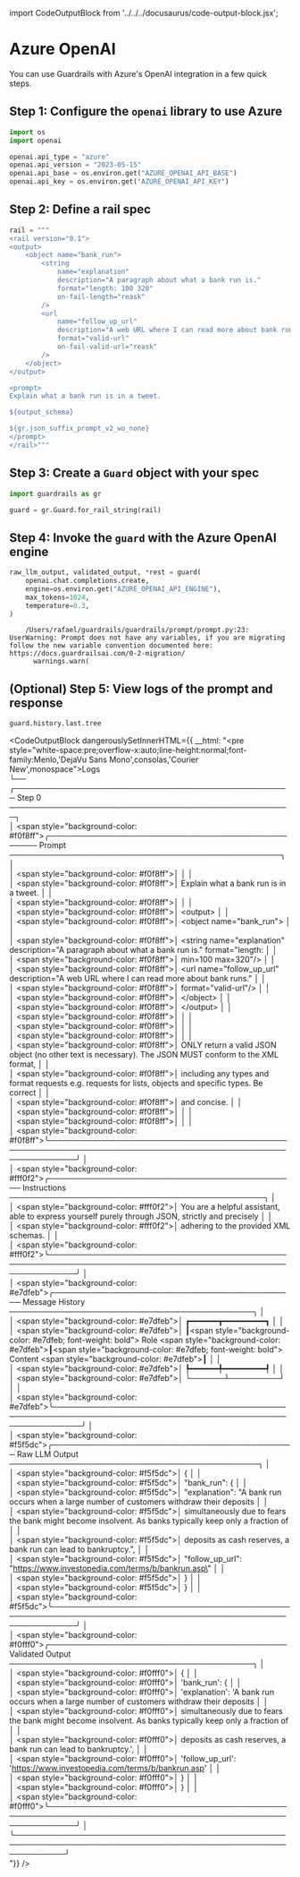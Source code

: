 import CodeOutputBlock from '../../../docusaurus/code-output-block.jsx';

# Azure OpenAI

You can use Guardrails with Azure's OpenAI integration in a few quick steps.

<!-- WARNING: THIS FILE WAS AUTOGENERATED! DO NOT EDIT! Instead, edit the notebook w/the location & name as this file. -->

## Step 1: Configure the `openai` library to use Azure


```python
import os
import openai

openai.api_type = "azure"
openai.api_version = "2023-05-15"
openai.api_base = os.environ.get("AZURE_OPENAI_API_BASE")
openai.api_key = os.environ.get("AZURE_OPENAI_API_KEY")
```

## Step 2: Define a rail spec


```python
rail = """
<rail version="0.1">
<output>
    <object name="bank_run">
        <string
            name="explanation"
            description="A paragraph about what a bank run is."
            format="length: 100 320"
            on-fail-length="reask"
        />
        <url
            name="follow_up_url"
            description="A web URL where I can read more about bank runs."
            format="valid-url"
            on-fail-valid-url="reask"
        />
    </object>
</output>

<prompt>
Explain what a bank run is in a tweet.

${output_schema}

${gr.json_suffix_prompt_v2_wo_none}
</prompt>
</rail>"""
```

## Step 3: Create a `Guard` object with your spec


```python
import guardrails as gr

guard = gr.Guard.for_rail_string(rail)
```

## Step 4: Invoke the `guard` with the Azure OpenAI engine


```python
raw_llm_output, validated_output, *rest = guard(
    openai.chat.completions.create,
    engine=os.environ.get("AZURE_OPENAI_API_ENGINE"),
    max_tokens=1024,
    temperature=0.3,
)
```

<CodeOutputBlock lang="python">

```
    /Users/rafael/guardrails/guardrails/prompt/prompt.py:23: UserWarning: Prompt does not have any variables, if you are migrating follow the new variable convention documented here: https://docs.guardrailsai.com/0-2-migration/
      warnings.warn(
```

</CodeOutputBlock>

## (Optional) Step 5: View logs of the prompt and response


```python
guard.history.last.tree
```
    
<CodeOutputBlock dangerouslySetInnerHTML={{ __html: "<pre style=\"white-space:pre;overflow-x:auto;line-height:normal;font-family:Menlo,'DejaVu Sans Mono',consolas,'Courier New',monospace\">Logs<br />└── ╭────────────────────────────────────────────────── Step 0 ───────────────────────────────────────────────────╮<br />    │ <span style=\"background-color: #f0f8ff\">╭──────────────────────────────────────────────── Prompt ─────────────────────────────────────────────────╮</span> │<br />    │ <span style=\"background-color: #f0f8ff\">│                                                                                                         │</span> │<br />    │ <span style=\"background-color: #f0f8ff\">│ Explain what a bank run is in a tweet.                                                                  │</span> │<br />    │ <span style=\"background-color: #f0f8ff\">│                                                                                                         │</span> │<br />    │ <span style=\"background-color: #f0f8ff\">│ &lt;output&gt;                                                                                                │</span> │<br />    │ <span style=\"background-color: #f0f8ff\">│     &lt;object name=\"bank_run\"&gt;                                                                            │</span> │<br />    │ <span style=\"background-color: #f0f8ff\">│         &lt;string name=\"explanation\" description=\"A paragraph about what a bank run is.\" format=\"length:  │</span> │<br />    │ <span style=\"background-color: #f0f8ff\">│ min=100 max=320\"/&gt;                                                                                      │</span> │<br />    │ <span style=\"background-color: #f0f8ff\">│         &lt;url name=\"follow_up_url\" description=\"A web URL where I can read more about bank runs.\"        │</span> │<br />    │ <span style=\"background-color: #f0f8ff\">│ format=\"valid-url\"/&gt;                                                                                    │</span> │<br />    │ <span style=\"background-color: #f0f8ff\">│     &lt;/object&gt;                                                                                           │</span> │<br />    │ <span style=\"background-color: #f0f8ff\">│ &lt;/output&gt;                                                                                               │</span> │<br />    │ <span style=\"background-color: #f0f8ff\">│                                                                                                         │</span> │<br />    │ <span style=\"background-color: #f0f8ff\">│                                                                                                         │</span> │<br />    │ <span style=\"background-color: #f0f8ff\">│                                                                                                         │</span> │<br />    │ <span style=\"background-color: #f0f8ff\">│ ONLY return a valid JSON object (no other text is necessary). The JSON MUST conform to the XML format,  │</span> │<br />    │ <span style=\"background-color: #f0f8ff\">│ including any types and format requests e.g. requests for lists, objects and specific types. Be correct │</span> │<br />    │ <span style=\"background-color: #f0f8ff\">│ and concise.                                                                                            │</span> │<br />    │ <span style=\"background-color: #f0f8ff\">│                                                                                                         │</span> │<br />    │ <span style=\"background-color: #f0f8ff\">│                                                                                                         │</span> │<br />    │ <span style=\"background-color: #f0f8ff\">╰─────────────────────────────────────────────────────────────────────────────────────────────────────────╯</span> │<br />    │ <span style=\"background-color: #fff0f2\">╭───────────────────────────────────────────── Instructions ──────────────────────────────────────────────╮</span> │<br />    │ <span style=\"background-color: #fff0f2\">│ You are a helpful assistant, able to express yourself purely through JSON, strictly and precisely       │</span> │<br />    │ <span style=\"background-color: #fff0f2\">│ adhering to the provided XML schemas.                                                                   │</span> │<br />    │ <span style=\"background-color: #fff0f2\">╰─────────────────────────────────────────────────────────────────────────────────────────────────────────╯</span> │<br />    │ <span style=\"background-color: #e7dfeb\">╭──────────────────────────────────────────── Message History ────────────────────────────────────────────╮</span> │<br />    │ <span style=\"background-color: #e7dfeb\">│ ┏━━━━━━┳━━━━━━━━━┓                                                                                      │</span> │<br />    │ <span style=\"background-color: #e7dfeb\">│ ┃</span><span style=\"background-color: #e7dfeb; font-weight: bold\"> Role </span><span style=\"background-color: #e7dfeb\">┃</span><span style=\"background-color: #e7dfeb; font-weight: bold\"> Content </span><span style=\"background-color: #e7dfeb\">┃                                                                                      │</span> │<br />    │ <span style=\"background-color: #e7dfeb\">│ ┡━━━━━━╇━━━━━━━━━┩                                                                                      │</span> │<br />    │ <span style=\"background-color: #e7dfeb\">│ └──────┴─────────┘                                                                                      │</span> │<br />    │ <span style=\"background-color: #e7dfeb\">╰─────────────────────────────────────────────────────────────────────────────────────────────────────────╯</span> │<br />    │ <span style=\"background-color: #f5f5dc\">╭──────────────────────────────────────────── Raw LLM Output ─────────────────────────────────────────────╮</span> │<br />    │ <span style=\"background-color: #f5f5dc\">│ {                                                                                                       │</span> │<br />    │ <span style=\"background-color: #f5f5dc\">│   \"bank_run\": {                                                                                         │</span> │<br />    │ <span style=\"background-color: #f5f5dc\">│     \"explanation\": \"A bank run occurs when a large number of customers withdraw their deposits          │</span> │<br />    │ <span style=\"background-color: #f5f5dc\">│ simultaneously due to fears the bank might become insolvent. As banks typically keep only a fraction of │</span> │<br />    │ <span style=\"background-color: #f5f5dc\">│ deposits as cash reserves, a bank run can lead to bankruptcy.\",                                         │</span> │<br />    │ <span style=\"background-color: #f5f5dc\">│     \"follow_up_url\": \"https://www.investopedia.com/terms/b/bankrun.asp\"                                 │</span> │<br />    │ <span style=\"background-color: #f5f5dc\">│   }                                                                                                     │</span> │<br />    │ <span style=\"background-color: #f5f5dc\">│ }                                                                                                       │</span> │<br />    │ <span style=\"background-color: #f5f5dc\">╰─────────────────────────────────────────────────────────────────────────────────────────────────────────╯</span> │<br />    │ <span style=\"background-color: #f0fff0\">╭─────────────────────────────────────────── Validated Output ────────────────────────────────────────────╮</span> │<br />    │ <span style=\"background-color: #f0fff0\">│ {                                                                                                       │</span> │<br />    │ <span style=\"background-color: #f0fff0\">│     'bank_run': {                                                                                       │</span> │<br />    │ <span style=\"background-color: #f0fff0\">│         'explanation': 'A bank run occurs when a large number of customers withdraw their deposits      │</span> │<br />    │ <span style=\"background-color: #f0fff0\">│ simultaneously due to fears the bank might become insolvent. As banks typically keep only a fraction of │</span> │<br />    │ <span style=\"background-color: #f0fff0\">│ deposits as cash reserves, a bank run can lead to bankruptcy.',                                         │</span> │<br />    │ <span style=\"background-color: #f0fff0\">│         'follow_up_url': 'https://www.investopedia.com/terms/b/bankrun.asp'                             │</span> │<br />    │ <span style=\"background-color: #f0fff0\">│     }                                                                                                   │</span> │<br />    │ <span style=\"background-color: #f0fff0\">│ }                                                                                                       │</span> │<br />    │ <span style=\"background-color: #f0fff0\">╰─────────────────────────────────────────────────────────────────────────────────────────────────────────╯</span> │<br />    ╰─────────────────────────────────────────────────────────────────────────────────────────────────────────────╯<br /></pre>"}} />
